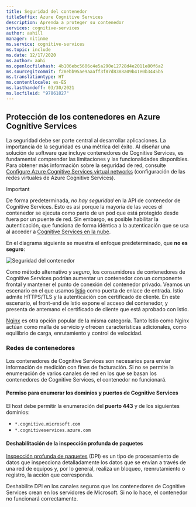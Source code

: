 ```yaml
---
title: Seguridad del contenedor
titleSuffix: Azure Cognitive Services
description: Aprenda a proteger su contenedor
services: cognitive-services
author: aahill
manager: nitinme
ms.service: cognitive-services
ms.topic: include
ms.date: 12/17/2020
ms.author: aahi
ms.openlocfilehash: 4b106ebc5606c4e5a290e12728d4e2011e80f6a2
ms.sourcegitcommit: f28ebb95ae9aaaff3f87d8388a09b41e0b3445b5
ms.translationtype: HT
ms.contentlocale: es-ES
ms.lasthandoff: 03/30/2021
ms.locfileid: "97861827"
---
```

## <a name="azure-cognitive-services-container-security"></a>Protección de los contenedores en Azure Cognitive Services

La seguridad debe ser parte central al desarrollar aplicaciones. La importancia de la seguridad es una métrica del éxito. Al diseñar una solución de software que incluye contenedores de Cognitive Services, es fundamental comprender las limitaciones y las funcionalidades disponibles. Para obtener más información sobre la seguridad de red, consulte [Configure Azure Cognitive Services virtual networks][az-security] (configuración de las redes virtuales de Azure Cognitive Services).

> [!IMPORTANT]
> De forma predeterminada, *no hay seguridad* en la API de contenedor de Cognitive Services. Esto es así porque la mayoría de las veces el contenedor se ejecuta como parte de un pod que está protegido desde fuera por un puente de red. Sin embargo, es posible habilitar la autenticación, que funciona de forma idéntica a la autenticación que se usa al acceder a [Cognitive Services en la nube][request-authentication].

En el diagrama siguiente se muestra el enfoque predeterminado, que **no es seguro**:

![Seguridad del contenedor](../media/container-security.svg)

Como método alternativo y *seguro*, los consumidores de contenedores de Cognitive Services podrían aumentar un contenedor con un componente frontal y mantener el punto de conexión del contenedor privado. Veamos un escenario en el que usamos [Istio][istio] como puerta de enlace de entrada. Istio admite HTTPS/TLS y la autenticación con certificado de cliente. En este escenario, el front-end de Istio expone el acceso del contenedor, y presenta de antemano el certificado de cliente que está aprobado con Istio.

[Nginx][nginx] es otra opción popular de la misma categoría. Tanto Istio como Nginx actúan como malla de servicio y ofrecen características adicionales, como equilibrio de carga, enrutamiento y control de velocidad.

### <a name="container-networking"></a>Redes de contenedores

Los contenedores de Cognitive Services son necesarios para enviar información de medición con fines de facturación. Si no se permite la enumeración de varios canales de red en los que se basan los contenedores de Cognitive Services, el contenedor no funcionará.

#### <a name="allow-list-cognitive-services-domains-and-ports"></a>Permiso para enumerar los dominios y puertos de Cognitive Services

El host debe permitir la enumeración del **puerto 443** y de los siguientes dominios:

* `*.cognitive.microsoft.com`
* `*.cognitiveservices.azure.com`

#### <a name="disable-deep-packet-inspection"></a>Deshabilitación de la inspección profunda de paquetes

[Inspección profunda de paquetes](https://en.wikipedia.org/wiki/Deep_packet_inspection) (DPI) es un tipo de procesamiento de datos que inspecciona detalladamente los datos que se envían a través de una red de equipos y, por lo general, realiza un bloqueo, reenrutamiento o registro, la acción que corresponda.

Deshabilite DPI en los canales seguros que los contenedores de Cognitive Services crean en los servidores de Microsoft. Si no lo hace, el contenedor no funcionará correctamente.

[istio]: https://istio.io/
[nginx]: https://www.nginx.com
[request-authentication]: ../../authentication.md
[az-security]: ../../cognitive-services-virtual-networks.md
